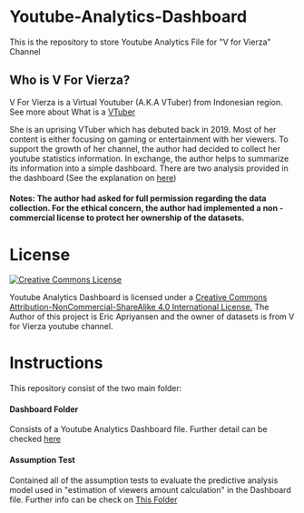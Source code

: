 # Youtube-Analytics-Dashboard
This is the repository to store Youtube Analytics File for "V for Vierza" Channel

## Who is V For Vierza?

V For Vierza is a Virtual Youtuber (A.K.A VTuber) from Indonesian region. See more about What is a [VTuber](https://en.wikipedia.org/wiki/Virtual_YouTuber)

She is an uprising VTuber which has debuted back in 2019. Most of her content is either focusing on gaming or entertainment with her viewers. To support the growth of her channel, the author had decided to collect her youtube statistics information. In exchange, the author helps to summarize its information into a simple dashboard. There are two analysis provided in the dashboard (See the explanation on [here](https://github.com/EricApriyansen/Youtube-Analytics-Dashboard/tree/main/Dashboard))
#### Notes: The author had asked for full permission regarding the data collection. For the ethical concern, the author had implemented a non - commercial license to protect her ownership of the datasets. 

# License

<a rel="license" href="http://creativecommons.org/licenses/by-nc-sa/4.0/"><img alt="Creative Commons License" style="border-width:0" src="https://i.creativecommons.org/l/by-nc-sa/4.0/88x31.png" /></a>
  
Youtube Analytics Dashboard is licensed under a [Creative Commons Attribution-NonCommercial-ShareAlike 4.0 International License.](https://creativecommons.org/licenses/by-nc/4.0/)
The Author of this project is Eric Apriyansen and the owner of datasets is from V for Vierza youtube channel.

# Instructions

This repository consist of the two main folder:

#### Dashboard Folder

Consists of a Youtube Analytics Dashboard file. Further detail can be  checked [here](https://github.com/EricApriyansen/Youtube-Analytics-Dashboard/tree/main/Dashboard)

#### Assumption Test

Contained all of the assumption tests to evaluate the predictive analysis model used in "estimation of viewers amount calculation" in the Dashboard file. Further info can be check on [This Folder](https://github.com/EricApriyansen/Youtube-Analytics-Dashboard/tree/main/Assumption%20Test)

  
  
